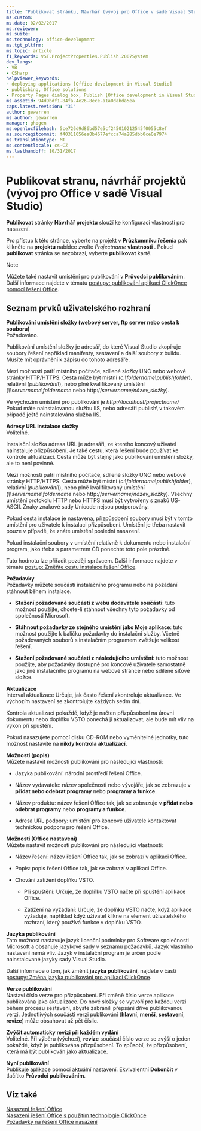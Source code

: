```yaml
---
title: "Publikovat stránku, Návrhář (vývoj pro Office v sadě Visual Studio) projektu | Microsoft Docs"
ms.custom: 
ms.date: 02/02/2017
ms.reviewer: 
ms.suite: 
ms.technology: office-development
ms.tgt_pltfrm: 
ms.topic: article
f1_keywords: VST.ProjectProperties.Publish.2007System
dev_langs:
- VB
- CSharp
helpviewer_keywords:
- deploying applications [Office development in Visual Studio]
- publishing, Office solutions
- Property Pages dialog box, Publish [Office development in Visual Studio]
ms.assetid: 94d9bdf1-84fa-4e26-8ece-a1a0dabda5ea
caps.latest.revision: "31"
author: gewarren
ms.author: gewarren
manager: ghogen
ms.openlocfilehash: 5ce726d9d86bd57e5cf245010212545f0055c8ef
ms.sourcegitcommit: f40311056ea0b4677efcca74a285dbb0ce0e7974
ms.translationtype: MT
ms.contentlocale: cs-CZ
ms.lasthandoff: 10/31/2017
---
```

# <a name="publish-page-project-designer-office-development-in-visual-studio"></a>Publikovat stranu, návrhář projektů (vývoj pro Office v sadě Visual Studio)
  **Publikovat** stránky **Návrhář projektu** slouží ke konfiguraci vlastností pro nasazení.  
  
 Pro přístup k této stránce, vyberte na projekt v **Průzkumníku řešení**a pak klikněte na **projektu** nabídce zvolte *Projectname* **vlastnosti** . Pokud **publikovat** stránka se nezobrazí, vyberte **publikovat** kartě.  
  
> [!NOTE]  
>  Můžete také nastavit umístění pro publikování v **Průvodci publikováním**. Další informace najdete v tématu [postupy: publikování aplikací ClickOnce pomocí řešení Office](http://msdn.microsoft.com/en-us/2b6c247e-bc04-4ce4-bb64-c4e79bb3d5b8).  
  
## <a name="uielement-list"></a>Seznam prvků uživatelského rozhraní  
 **Publikování umístění složky (webový server, ftp server nebo cesta k souboru)**  
 Požadováno.  
  
 Publikování umístění složky je adresář, do které Visual Studio zkopíruje soubory řešení například manifesty, sestavení a další soubory z buildu. Musíte mít oprávnění k zápisu do tohoto adresáře.  
  
 Mezi možnosti patří místního počítače, sdílené složky UNC nebo webové stránky HTTP/HTTPS. Cesta může být místní (*c:\foldername\publishfolder*), relativní (*publikování\\*), nebo plně kvalifikovaný umístění (*\\\servername\foldername* nebo http://*servername/název_složky*).  
  
 Ve výchozím umístění pro publikování je *http://localhost/projectname/* Pokud máte nainstalovanou službu IIS, nebo adresáři publish\ v takovém případě ještě nainstalována služba IIS.  
  
 **Adresy URL instalace složky**  
 Volitelné.  
  
 Instalační složka adresa URL je adresáři, ze kterého koncový uživatel nainstaluje přizpůsobení. Je také cestu, která řešení bude používat ke kontrole aktualizací. Cesta může být stejný jako publikování umístění složky, ale to není povinné.  
  
 Mezi možnosti patří místního počítače, sdílené složky UNC nebo webové stránky HTTP/HTTPS. Cesta může být místní (*c:\foldername\publishfolder*), relativní (*publikování\\*), nebo plně kvalifikovaný umístění (*\\\servername\foldername* nebo http://*servername/název_složky*). Všechny umístění protokolu HTTP nebo HTTPS musí být vytvořeny s znaků US-ASCII. Znaky znakové sady Unicode nejsou podporovány.  
  
 Pokud cesta instalace je nastavena, přizpůsobení soubory musí být v tomto umístění pro uživatele k instalaci přizpůsobení. Umístění je třeba nastavit pouze v případě, že znáte umístění poslední nasazení.  
  
 Pokud instalační soubory v umístění relativně k dokumentu nebo instalační program, jako třeba s parametrem CD ponechte toto pole prázdné.  
  
 Tuto hodnotu lze přiřadit později správcem. Další informace najdete v tématu [postup: Změňte cestu instalace řešení Office](http://msdn.microsoft.com/en-us/d0eaa07b-2d72-4902-899f-2f9fb165b8fd).  
  
 **Požadavky**  
 Požadavky můžete součástí instalačního programu nebo na požádání stáhnout během instalace.  
  
-   **Stažení požadované součásti z webu dodavatele součásti**: tuto možnost použijte, chcete-li stáhnout všechny tyto požadavky od společnosti Microsoft.  
  
-   **Stáhnout požadavky ze stejného umístění jako Moje aplikace**: tuto možnost použijte k balíčku požadavky do instalační služby. Včetně požadovaných souborů s instalačním programem zvětšuje velikost řešení.  
  
-   **Stažení požadované součásti z následujícího umístění**: tuto možnost použijte, aby požadavky dostupné pro koncové uživatele samostatně jako jiné instalačního programu na webové stránce nebo sdílené síťové složce.  
  
 **Aktualizace**  
 Interval aktualizace Určuje, jak často řešení zkontroluje aktualizace. Ve výchozím nastavení se zkontrolujte každých sedm dní.  
  
 Kontrola aktualizací pokaždé, když je načten přizpůsobení na úrovni dokumentu nebo doplňku VSTO ponechá ji aktualizovat, ale bude mít vliv na výkon při spuštění.  
  
 Pokud nasazujete pomocí disku CD-ROM nebo vyměnitelné jednotky, tuto možnost nastavíte na **nikdy kontrola aktualizací**.  
  
 **Možnosti (popis)**  
 Můžete nastavit možnosti publikování pro následující vlastnosti:  
  
-   Jazyka publikování: národní prostředí řešení Office.  
  
-   Název vydavatele: název společnosti nebo vývojáře, jak se zobrazuje v **přidat nebo odebrat programy** nebo **programy a funkce**.  
  
-   Název produktu: název řešení Office tak, jak se zobrazuje v **přidat nebo odebrat programy** nebo **programy a funkce**.  
  
-   Adresa URL podpory: umístění pro koncové uživatele kontaktovat technickou podporu pro řešení Office.  
  
 **Možnosti (Office nastavení)**  
 Můžete nastavit možnosti publikování pro následující vlastnosti:  
  
-   Název řešení: název řešení Office tak, jak se zobrazí v aplikaci Office.  
  
-   Popis: popis řešení Office tak, jak se zobrazí v aplikaci Office.  
  
-   Chování zatížení doplňku VSTO.  
  
    -   Při spuštění: Určuje, že doplňku VSTO načte při spuštění aplikace Office.  
  
    -   Zatížení na vyžádání: Určuje, že doplňku VSTO načte, když aplikace vyžaduje, například když uživatel klikne na element uživatelského rozhraní, který používá funkce v doplňku VSTO.  
  
 **Jazyka publikování**  
 Tato možnost nastavuje jazyk licenční podmínky pro Software společnosti Microsoft a obsahuje jazykové sady v seznamu požadavků. Jazyk vlastního nastavení nemá vliv. Jazyk v instalační program je určen podle nainstalované jazyky sady Visual Studio.  
  
 Další informace o tom, jak změnit **jazyka publikování**, najdete v části [postupy: Změna jazyka publikování pro aplikaci ClickOnce](/visualstudio/deployment/how-to-change-the-publish-language-for-a-clickonce-application).  
  
 **Verze publikování**  
 Nastaví číslo verze pro přizpůsobení. Při změně číslo verze aplikace publikována jako aktualizace. Do nové složky se vytvoří pro každou verzi během procesu sestavení, abyste zabránili přepsání dříve publikovanou verzi. Jednotlivých součástí verzi publikování (**hlavní**, **menší**, **sestavení**, **revize**) může obsahovat až pět číslic.  
  
 **Zvýšit automaticky revizi při každém vydání**  
 Volitelné. Při výběru (výchozí), **revize** součástí číslo verze se zvýší o jeden pokaždé, když je publikována přizpůsobení. To způsobí, že přizpůsobení, která má být publikován jako aktualizace.  
  
 **Nyní publikování**  
 Publikuje aplikace pomocí aktuální nastavení. Ekvivalentní **Dokončit** v tlačítko **Průvodci publikováním**.  
  
## <a name="see-also"></a>Viz také  
 [Nasazení řešení Office](../vsto/deploying-an-office-solution.md)   
 [Nasazení řešení Office s použitím technologie ClickOnce](../vsto/deploying-an-office-solution-by-using-clickonce.md)   
 [Požadavky na řešení Office nasazení](http://msdn.microsoft.com/en-us/9f672809-43a3-40a1-9057-397ce3b5126e)  
  
  